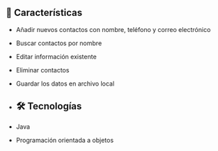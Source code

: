 ## 🚀 Características

- Añadir nuevos contactos con nombre, teléfono y correo electrónico
- Buscar contactos por nombre
- Editar información existente
- Eliminar contactos
- Guardar los datos en archivo local


- ## 🛠️ Tecnologías

- Java 
- Programación orientada a objetos
